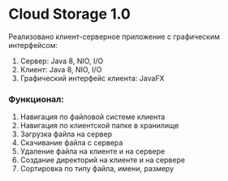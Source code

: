 <h1>Cloud Storage 1.0</h1>

Реализовано клиент-серверное приложение c графическим интерфейсом:
<ol>
<li>Сервер: Java 8, NIO, I/O </li>
<li>Клиент: Java 8, NIO, I/O </li>
<li>Графический интерфейс клиента: JavaFX</li>
</ol>
<h3>Функционал:</h3>
<ol>

<li>Навигация по файловой системе клиента</li>
<li>Навигация по клиентской папке в хранилище</li>
<li>Загрузка файла на сервер</li>
<li>Скачивание файла с сервера</li>
<li>Удаление файла на клиенте и на сервере</li>
<li>Создание директорий на клиенте и на сервере</li>
<li>Сортировка по типу файла, имени, размеру</li>
</ol>

